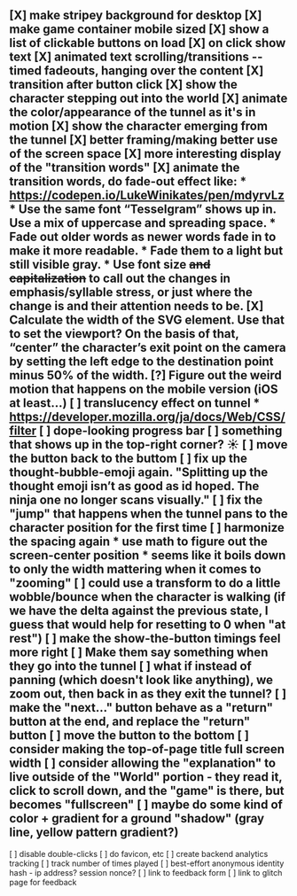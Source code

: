 [X] make stripey background for desktop
[X] make game container mobile sized
[X] show a list of clickable buttons on load
[X] on click show text
[X] animated text scrolling/transitions -- timed fadeouts, hanging over the content
[X] transition after button click
[X] show the character stepping out into the world
[X] animate the color/appearance of the tunnel as it's in motion
[X] show the character emerging from the tunnel
[X] better framing/making better use of the screen space
[X] more interesting display of the "transition words"
[X] animate the transition words, do fade-out effect like:
    * https://codepen.io/LukeWinikates/pen/mdyrvLz
    * Use the same font “Tesselgram” shows up in. Use a mix of uppercase and spreading space.
    * Fade out older words as newer words fade in to make it more readable.
    * Fade them to a light but still visible gray.
    * Use font size ~~and capitalization~~ to call out the changes in emphasis/syllable stress, or just where the change is and their attention needs to be.
[X] Calculate the width of the SVG element. Use that to set the viewport? On the basis of that, “center” the character’s exit point on the camera by setting the left edge to the destination point minus 50% of the width.
[?] Figure out the weird motion that happens on the mobile version (iOS at least...)
[ ] translucency effect on tunnel
    * https://developer.mozilla.org/ja/docs/Web/CSS/filter
[ ] dope-looking progress bar
[ ] something that shows up in the top-right corner? ☀️
[ ] move the button back to the buttom
[ ] fix up the thought-bubble-emoji again. "Splitting up the thought emoji isn’t as good as id hoped. The ninja one no longer scans visually."
[ ] fix the "jump" that happens when the tunnel pans to the character position for the first time
[ ] harmonize the spacing again
    * use math to figure out the screen-center position
    * seems like it boils down to only the width mattering when it comes to "zooming"
[ ] could use a transform to do a little wobble/bounce when the character is walking (if we have the delta against the previous state, I guess that would help for resetting to 0 when "at rest")
[ ] make the show-the-button timings feel more right
[ ] Make them say something when they go into the tunnel
[ ] what if instead of panning (which doesn't look like anything), we zoom out, then back in as they exit the tunnel?
[ ] make the "next..." button behave as a "return" button at the end, and replace the "return" button
[ ] move the button to the bottom
[ ] consider making the top-of-page title full screen width
[ ] consider allowing the "explanation" to live outside of the "World" portion - they read it, click to scroll down, and the "game" is there, but becomes "fullscreen"
[ ] maybe do some kind of color + gradient for a ground "shadow" (gray line, yellow pattern gradient?)
---------------
[ ] disable double-clicks
[ ] do favicon, etc
[ ] create backend analytics tracking
[ ] track number of times played
[ ] best-effort anonymous identity hash - ip address? session nonce?
[ ] link to feedback form
[ ] link to glitch page for feedback